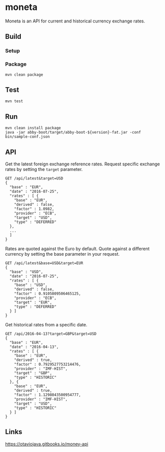 moneta
===============
Moneta is an API for current and historical currency exchange rates.

## Build

### Setup

### Package
```
mvn clean package
```

## Test
```
mvn test
```

## Run
```
mvn clean install package
java -jar abby-boot/target/abby-boot-${version}-fat.jar -conf bin/sample-conf.json
```

## API
Get the latest foreign exchange reference rates.
Request specific exchange rates by setting the `target` parameter. 
```
GET /api/latest&target=USD
{
  "base" : "EUR",
  "date" : "2016-07-25",
  "rates" : [ {
    "base" : "EUR",
    "derived" : false,
    "factor" : 1.0982,
    "provider" : "ECB",
    "target" : "USD",
    "type" : "DEFERRED"
  },
  ... 
  ]
}
```

Rates are quoted against the Euro by default. 
Quote against a different currency by setting the base parameter in your request.

```
GET /api/latest&base=USD&target=EUR
{
  "base" : "USD",
  "date" : "2016-07-25",
  "rates" : [ {
    "base" : "USD",
    "derived" : false,
    "factor" : 0.9105809506465125,
    "provider" : "ECB",
    "target" : "EUR",
    "type" : "DEFERRED"
  } ]
}
```

Get historical rates from a specific date.
```
GET /api/2016-04-13?target=GBP&target=USD
{
  "base" : "EUR",
  "date" : "2016-04-13",
  "rates" : [ {
    "base" : "EUR",
    "derived" : true,
    "factor" : 0.7929527753214476,
    "provider" : "IMF-HIST",
    "target" : "GBP",
    "type" : "HISTORIC"
  }, {
    "base" : "EUR",
    "derived" : true,
    "factor" : 1.1298043500954777,
    "provider" : "IMF-HIST",
    "target" : "USD",
    "type" : "HISTORIC"
  } ]
}
```

## Links
https://otaviojava.gitbooks.io/money-api
